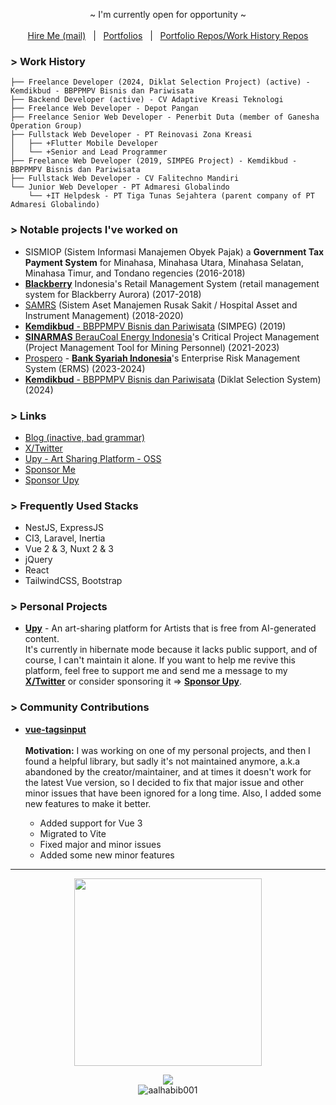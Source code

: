 <!-- <p align="center">
  <a target="_blank" href="https://nor1c.xyz">personal site</a> • 
  <a target="_blank" href="https://twitter.com/nor1c_">twitter</a> • 
  <a target="_blank" href="https://keybase.io/nor1c">keybase</a>
</p> -->

<!-- <p align="center">
  <img src="https://c.tenor.com/9KSO758KczwAAAAC/anime-welcome.gif">
</p> -->

<!-- Hi, I'm Fauzi, a web developer based in Asia. Currently, I'm working on an open-source platform for artists called ([Upy](https://github.com/upydotmoe)). We recognize that many popular platforms, such as Pixiv, DeviantArt, and Artstation, have left many artists disappointed by allowing AI-generated images on their platform. That's why we are here to offer an alternative that supports and encourages human creativity.

Unlike other platforms, Upy strictly prohibits AI-generated images. We are committed to upholding the value of human creativity and ensuring that artists can showcase their unique talents and abilities. Our mission is to provide a safe and inclusive space for artists to express themselves and connect with others in the community.

If you like what we do you can help us by [sponsoring](https://github.com/sponsors/upydotmoe) the project or you can also contribute to the project. Your sponsorship helps our project stay active and grow even better, every sponsorship means a lot to us.
-->

<!-- <a align="center" href="https://github.com/sponsors/upydotmoe"><b>Sponsor Us</b></a> -->

<!-- <a href="https://github.com/sponsors/upydotmoe"><img width="100%" src="https://user-images.githubusercontent.com/7555972/224881116-943a7695-7879-479e-8c81-3b15e9f111ee.png"></a> -->

<!-- <hr> -->

<p align="center">
  ~ I'm currently open for opportunity ~
  <br>
  <br><a href="mailto:workmail.fauzi@gmail.com">Hire Me (mail)</a> &nbsp; | &nbsp; <a href="https://github.com/nor1c/nor1c/raw/master/Ahmad%20Fauzi's%20Portfolio.pdf">Portfolios</a> &nbsp; | &nbsp; <a href="https://github.com/nor1c-work-archive">Portfolio Repos/Work History Repos</a>
</p>

<!-- <p align="center">
  <img src="https://github-profile-summary-cards.vercel.app/api/cards/profile-details?username=nor1c&theme=nord_dark" height="150">
  <br>
  <img src="https://github-profile-summary-cards.vercel.app/api/cards/repos-per-language?username=nor1c&theme=nord_dark" height="149" width="210">
  <img src="https://github-profile-summary-cards.vercel.app/api/cards/most-commit-language?username=nor1c&theme=nord_dark" height="149" width="210">
</p> -->


### > Work History
```
├── Freelance Developer (2024, Diklat Selection Project) (active) - Kemdikbud - BBPPMPV Bisnis dan Pariwisata
├── Backend Developer (active) - CV Adaptive Kreasi Teknologi
├── Freelance Web Developer - Depot Pangan
├── Freelance Senior Web Developer - Penerbit Duta (member of Ganesha Operation Group)
├── Fullstack Web Developer - PT Reinovasi Zona Kreasi
│   ├── +Flutter Mobile Developer
│   └── +Senior and Lead Programmer
├── Freelance Web Developer (2019, SIMPEG Project) - Kemdikbud - BBPPMPV Bisnis dan Pariwisata
├── Fullstack Web Developer - CV Falitechno Mandiri
└── Junior Web Developer - PT Admaresi Globalindo
    └── +IT Helpdesk - PT Tiga Tunas Sejahtera (parent company of PT Admaresi Globalindo)
```

### > Notable projects I've worked on

- SISMIOP (Sistem Informasi Manajemen Obyek Pajak) a **Government Tax Payment System** for Minahasa, Minahasa Utara, Minahasa Selatan, Minahasa Timur, and Tondano regencies (2016-2018)
- [**Blackberry**](https://www.blackberry.com/) Indonesia's Retail Management System (retail management system for Blackberry Aurora) (2017-2018)
- [SAMRS](https://samrs.cloud/) (Sistem Aset Manajemen Rusak Sakit / Hospital Asset and Instrument Management) (2018-2020)
- [**Kemdikbud** - BBPPMPV Bisnis dan Pariwisata](https://bbppmpvbmti.kemdikbud.go.id/) (SIMPEG) (2019)
- [**SINARMAS** BerauCoal Energy Indonesia](https://www.beraucoalenergy.co.id/)'s Critical Project Management (Project Management Tool for Mining Personnel) (2021-2023)
- [Prospero](https://prosperosolutions.co.id/) - [**Bank Syariah Indonesia**](https://www.bankbsi.co.id/)'s Enterprise Risk Management System (ERMS) (2023-2024)
- [**Kemdikbud** - BBPPMPV Bisnis dan Pariwisata](https://bbppmpvbmti.kemdikbud.go.id/) (Diklat Selection System) (2024)

### > Links
- <a href="https://nor1c.vercel.app">Blog (inactive, bad grammar)</a>
- <a href="https://x.com/nor1c_">X/Twitter</a>
- <a href="https://github.com/upydotmoe">Upy - Art Sharing Platform - OSS</a>
- <a href="https://github.com/sponsors/nor1c">Sponsor Me</a>
- <a href="https://github.com/sponsors/upydotmoe">Sponsor Upy</a>

### > Frequently Used Stacks
- NestJS, ExpressJS
- CI3, Laravel, Inertia
- Vue 2 & 3, Nuxt 2 & 3
- jQuery
- React
- TailwindCSS, Bootstrap

### > Personal Projects
- **[Upy](https://github.com/upydotmoe)** - An art-sharing platform for Artists that is free from AI-generated content.
  <br>It's currently in hibernate mode because it lacks public support, and of course, I can't maintain it alone. If you want to help me revive this platform, feel free to support me and send me a message to my **[X/Twitter](https://x.com/nor1c_)** or consider sponsoring it => **[Sponsor Upy](https://github.com/sponsors/upydotmoe)**.

### > Community Contributions
- **[vue-tagsinput](https://github.com/nor1c/vue-tagsinput)**
  <br><br>**Motivation:** I was working on one of my personal projects, and then I found a helpful library, but sadly it's not maintained anymore, a.k.a abandoned by the creator/maintainer, and at times it doesn't work for the latest Vue version, so I decided to fix that major issue and other minor issues that have been ignored for a long time. Also, I added some new features to make it better.
  
  - Added support for Vue 3
  - Migrated to Vite
  - Fixed major and minor issues
  - Added some new minor features

<hr>

<p align="center">
  <img src="https://wakatime.com/share/@norictech/fb139809-f1a5-437a-aebd-83464df376b1.svg" height="300" />
</p>
  
<p align="center">
  <img src="https://spotify-github-profile.vercel.app/api/view?uid=45yc0u5bhjldoswyfev2db2lb&cover_image=true&theme=novatorem">
  <br>
  <img src="https://komarev.com/ghpvc/?username=nor1c&label=Profile%20views&color=0e75b6&style=flat" alt="aalhabib001" />
</p>
